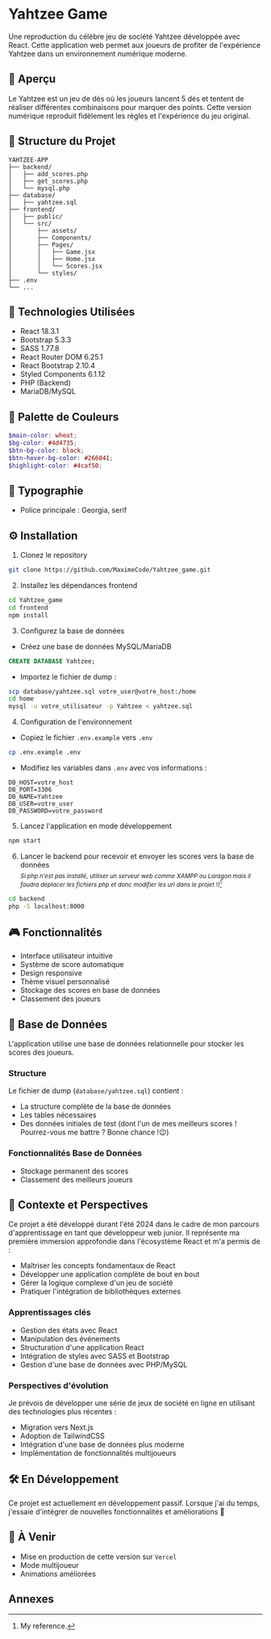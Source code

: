 # Yahtzee Game

Une reproduction du célèbre jeu de société Yahtzee développée avec React. Cette application web permet aux joueurs de profiter de l'expérience Yahtzee dans un environnement numérique moderne.

## 🎲 Aperçu

Le Yahtzee est un jeu de dés où les joueurs lancent 5 dés et tentent de réaliser différentes combinaisons pour marquer des points. Cette version numérique reproduit fidèlement les règles et l'expérience du jeu original.

## 📁 Structure du Projet

```
YAHTZEE-APP
├── backend/
│   ├── add_scores.php
│   ├── get_scores.php
│   └── mysql.php
├── database/
│   ├── yahtzee.sql
├── frontend/
│   ├── public/
│   └── src/
│       ├── assets/
│       ├── Components/
│       ├── Pages/
│       │   ├── Game.jsx
│       │   ├── Home.jsx
│       │   └── Scores.jsx
│       └── styles/
├── .env
└── ...
```

## 🚀 Technologies Utilisées

- React 18.3.1
- Bootstrap 5.3.3
- SASS 1.77.8
- React Router DOM 6.25.1
- React Bootstrap 2.10.4
- Styled Components 6.1.12
- PHP (Backend)
- MariaDB/MySQL

## 🎨 Palette de Couleurs

```scss
$main-color: wheat;
$bg-color: #4d4735;
$btn-bg-color: black;
$btn-hover-bg-color: #266041;
$highlight-color: #4caf50;
```

## 📜 Typographie

- Police principale : Georgia, serif

## ⚙️ Installation

1. Clonez le repository

```bash
git clone https://github.com/MaximeCode/Yahtzee_game.git
```

2. Installez les dépendances frontend

```bash
cd Yahtzee_game
cd frontend
npm install
```

3. Configurez la base de données

- Créez une base de données MySQL/MariaDB

```sql
CREATE DATABASE Yahtzee;
```

- Importez le fichier de dump :

```bash
scp database/yahtzee.sql votre_user@votre_host:/home
cd home
mysql -u votre_utilisateur -p Yahtzee < yahtzee.sql
```

4. Configuration de l'environnement

- Copiez le fichier `.env.example` vers `.env`

```bash
cp .env.example .env
```

- Modifiez les variables dans `.env` avec vos informations :

```env
DB_HOST=votre_host
DB_PORT=3306
DB_NAME=Yahtzee
DB_USER=votre_user
DB_PASSWORD=votre_password
```

5. Lancez l'application en mode développement

```bash
npm start
```

6. Lancer le backend pour recevoir et envoyer les scores vers la base de données  
<sub>*Si php n'est pas installé, utiliser un serveur web comme XAMPP ou Laragon mais il faudra déplacer les fichiers php et donc modifier les url dans le projet !)*[^1]</sub>

```bash
cd backend
php -S localhost:8000
```

## 🎮 Fonctionnalités

- Interface utilisateur intuitive
- Système de score automatique
- Design responsive
- Thème visuel personnalisé
- Stockage des scores en base de données
- Classement des joueurs

## 💾 Base de Données

L'application utilise une base de données relationnelle pour stocker les scores des joueurs.

### Structure

Le fichier de dump (`database/yahtzee.sql`) contient :

- La structure complète de la base de données
- Les tables nécessaires
- Des données initiales de test (dont l'un de mes meilleurs scores ! Pourrez-vous me battre ? Bonne chance !😉)

### Fonctionnalités Base de Données

- Stockage permanent des scores
- Classement des meilleurs joueurs

## 📝 Contexte et Perspectives

Ce projet a été développé durant l'été 2024 dans le cadre de mon parcours d'apprentissage en tant que développeur web junior. Il représente ma première immersion approfondie dans l'écosystème React et m'a permis de :

- Maîtriser les concepts fondamentaux de React
- Développer une application complète de bout en bout
- Gérer la logique complexe d'un jeu de société
- Pratiquer l'intégration de bibliothèques externes

### Apprentissages clés

- Gestion des états avec React
- Manipulation des événements
- Structuration d'une application React
- Intégration de styles avec SASS et Bootstrap
- Gestion d'une base de données avec PHP/MySQL

### Perspectives d'évolution

Je prévois de développer une série de jeux de société en ligne en utilisant des technologies plus récentes :

- Migration vers Next.js
- Adoption de TailwindCSS
- Intégration d'une base de données plus moderne
- Implémentation de fonctionnalités multijoueurs

## 🛠️ En Développement

Ce projet est actuellement en développement passif. Lorsque j'ai du temps, j'essaie d'intégrer de nouvelles fonctionnalités et améliorations 🔧

## 🎯 À Venir

- Mise en production de cette version sur `Vercel`
- Mode multijoueur
- Animations améliorées


## Annexes

[^1]: My reference.
